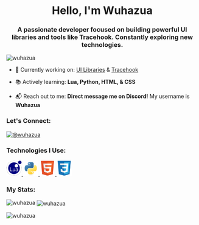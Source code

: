 <h1 align="center">Hello, I'm Wuhazua</h1>
<h3 align="center">A passionate developer focused on building powerful UI libraries and tools like Tracehook. Constantly exploring new technologies.</h3>

<p align="left">
  <img src="https://komarev.com/ghpvc/?username=wuhazua&label=Profile%20views&color=0e75b6&style=flat" alt="wuhazua" />
</p>

- 🚀 Currently working on: [UI Libraries](https://github.com/Wuhazua/UI-Libraries) & [Tracehook](https://github.com/Wuhazua/Tracehook)

- 📚 Actively learning: **Lua, Python, HTML, & CSS**

- 📬 Reach out to me: **Direct message me on Discord!** My username is **Wuhazua**

<h3 align="left">Let's Connect:</h3>
<p align="left">
  <a href="https://discord.com/users/605995776711327769" target="blank">
    <img align="center" src="https://raw.githubusercontent.com/rahuldkjain/github-profile-readme-generator/master/src/images/icons/Social/discord.svg" alt="@wuhazua" height="30" width="40" />
  </a>
</p>

<h3 align="left">Technologies I Use:</h3>
<p align="left"> 
  <a href="https://www.lua.org/" target="_blank" rel="noreferrer">
    <img src="https://raw.githubusercontent.com/devicons/devicon/master/icons/lua/lua-original.svg" alt="lua" width="40" height="40" />
  </a>
  <a href="https://www.python.org" target="_blank" rel="noreferrer">
    <img src="https://raw.githubusercontent.com/devicons/devicon/master/icons/python/python-original.svg" alt="python" width="40" height="40" />
  </a>
  <a href="https://developer.mozilla.org/en-US/docs/Web/HTML" target="_blank" rel="noreferrer">
    <img src="https://raw.githubusercontent.com/devicons/devicon/master/icons/html5/html5-original.svg" alt="html" width="40" height="40" />
  </a>
  <a href="https://developer.mozilla.org/en-US/docs/Web/CSS" target="_blank" rel="noreferrer">
    <img src="https://raw.githubusercontent.com/devicons/devicon/master/icons/css3/css3-original.svg" alt="css" width="40" height="40" />
  </a>
</p>

<h3 align="left">My Stats:</h3>
<p align="left">
  <img align="left" src="https://github-readme-stats.vercel.app/api/top-langs?username=wuhazua&show_icons=true&locale=en&layout=compact" alt="wuhazua" />
</p>

<p>&nbsp;<img align="center" src="https://github-readme-stats.vercel.app/api?username=wuhazua&show_icons=true&locale=en" alt="wuhazua" /></p>

<p><img align="center" src="https://streak-stats.demolab.com/?user=Wuhazua" alt="wuhazua" /></p>
